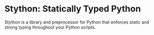 # Stython: Statically Typed Python

Stython is a library and preprocessor for Python that enforces static and strong typing throughout your Python scripts.